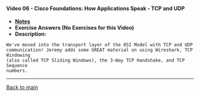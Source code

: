 #### Video 06 - Cisco Foundations: How Applications Speak - TCP and UDP

- **[Notes](notes.md)**
- **Exercise Answers (No Exercises for this Video)**
- **Description:**

```
We've moved into the transport layer of the OSI Model with TCP and UDP 
communication! Jeremy adds some GREAT material on using Wireshark, TCP Windowing 
(also called TCP Sliding Windows), the 3-Way TCP Handshake, and TCP Sequence 
numbers.
```

---
 
[Back to main](https://github.com/rot0xd/CBTNuggets/blob/master/CCNA/ICND-1/README.md)

